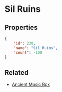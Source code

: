 # Sil Ruins

<no description available>

## Properties

```json
{
    "id": 230,
    "name": "Sil Ruins",
    "count": -100
}
```

## Related

- [Ancient Music Box](../items/6102-ancient-music-box.md)

